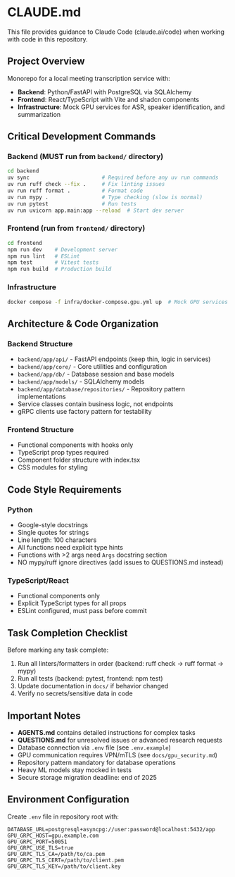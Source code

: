 # CLAUDE.md

This file provides guidance to Claude Code (claude.ai/code) when working with code in this repository.

## Project Overview
Monorepo for a local meeting transcription service with:
- **Backend**: Python/FastAPI with PostgreSQL via SQLAlchemy
- **Frontend**: React/TypeScript with Vite and shadcn components
- **Infrastructure**: Mock GPU services for ASR, speaker identification, and summarization

## Critical Development Commands

### Backend (MUST run from `backend/` directory)
```bash
cd backend
uv sync                       # Required before any uv run commands
uv run ruff check --fix .     # Fix linting issues
uv run ruff format .          # Format code
uv run mypy .                 # Type checking (slow is normal)
uv run pytest                 # Run tests
uv run uvicorn app.main:app --reload  # Start dev server
```

### Frontend (run from `frontend/` directory)
```bash
cd frontend
npm run dev    # Development server
npm run lint   # ESLint
npm test       # Vitest tests
npm run build  # Production build
```

### Infrastructure
```bash
docker compose -f infra/docker-compose.gpu.yml up  # Mock GPU services
```

## Architecture & Code Organization

### Backend Structure
- `backend/app/api/` - FastAPI endpoints (keep thin, logic in services)
- `backend/app/core/` - Core utilities and configuration
- `backend/app/db/` - Database session and base models
- `backend/app/models/` - SQLAlchemy models
- `backend/app/database/repositories/` - Repository pattern implementations
- Service classes contain business logic, not endpoints
- gRPC clients use factory pattern for testability

### Frontend Structure
- Functional components with hooks only
- TypeScript prop types required
- Component folder structure with index.tsx
- CSS modules for styling

## Code Style Requirements

### Python
- Google-style docstrings
- Single quotes for strings
- Line length: 100 characters
- All functions need explicit type hints
- Functions with >2 args need `Args` docstring section
- NO mypy/ruff ignore directives (add issues to QUESTIONS.md instead)

### TypeScript/React
- Functional components only
- Explicit TypeScript types for all props
- ESLint configured, must pass before commit

## Task Completion Checklist
Before marking any task complete:
1. Run all linters/formatters in order (backend: ruff check → ruff format → mypy)
2. Run all tests (backend: pytest, frontend: npm test)
3. Update documentation in `docs/` if behavior changed
4. Verify no secrets/sensitive data in code

## Important Notes
- **AGENTS.md** contains detailed instructions for complex tasks
- **QUESTIONS.md** for unresolved issues or advanced research requests
- Database connection via `.env` file (see `.env.example`)
- GPU communication requires VPN/mTLS (see `docs/gpu_security.md`)
- Repository pattern mandatory for database operations
- Heavy ML models stay mocked in tests
- Secure storage migration deadline: end of 2025

## Environment Configuration
Create `.env` file in repository root with:
```
DATABASE_URL=postgresql+asyncpg://user:password@localhost:5432/app
GPU_GRPC_HOST=gpu.example.com
GPU_GRPC_PORT=50051
GPU_GRPC_USE_TLS=true
GPU_GRPC_TLS_CA=/path/to/ca.pem
GPU_GRPC_TLS_CERT=/path/to/client.pem
GPU_GRPC_TLS_KEY=/path/to/client.key
```
